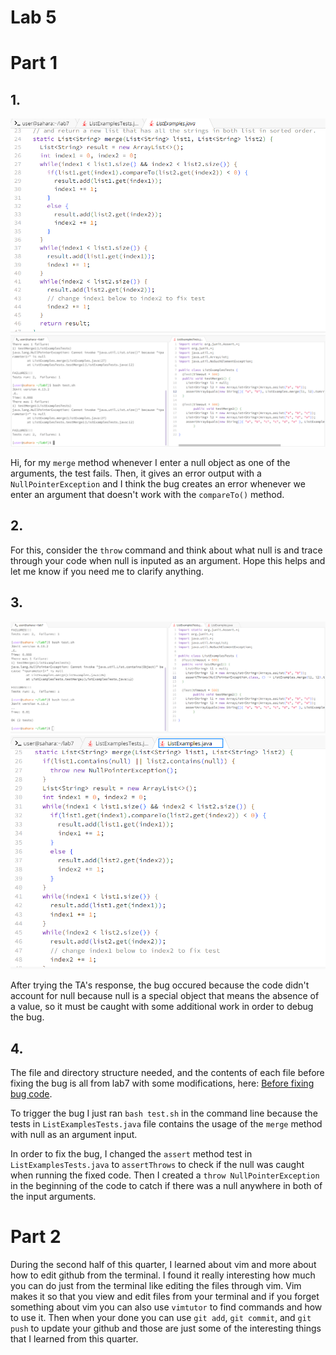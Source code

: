 # Lab 5
# Part 1
## 1. 
![Image](aaaProcode.png) 
![Image](aaaProput.png)


Hi, for my `merge` method whenever I enter a null object as one of the arguments, the test fails. Then, it gives an error output with a `NullPointerException` and I think the bug creates an error whenever we enter an argument that doesn't work with the `compareTo()` method.


## 2. 
For this, consider the `throw` command and think about what null is and trace through your code when null is inputed as an argument. Hope this helps and let me know if you need me to clarify anything. 


## 3. 
![Image](agood.png)
![Image](acode.png)


After trying the TA's response, the bug occured because the code didn't account for null because null is a special object that means the absence of a value, so it must be caught with some additional work in order to debug the bug. 


## 4.


The file and directory structure needed, and the contents of each file before fixing the bug is all from lab7 with some modifications, here: [Before fixing bug code](https://github.com/AnthonyHaoNguyen/lab7.git). 


To trigger the bug I just ran `bash test.sh` in the command line because the tests in `ListExamplesTests.java` file contains the usage of the `merge` method with null as an argument input.


In order to fix the bug, I changed the `assert` method test in `ListExamplesTests.java` to `assertThrows` to check if the null was caught when running the fixed code. Then I created a `throw NullPointerException` in the beginning of the code to catch if there was a null anywhere in both of the input arguments.


# Part 2


During the second half of this quarter, I learned about vim and more about how to edit github from the terminal. I found it really interesting how much you can do just from the terminal like editing the files through vim. Vim makes it so that you view and edit files from your terminal and if you forget something about vim you can also use `vimtutor` to find commands and how to use it. Then when your done you can use `git add`, `git commit`, and `git push` to update your github and those are just some of the interesting things that I learned from this quarter.
